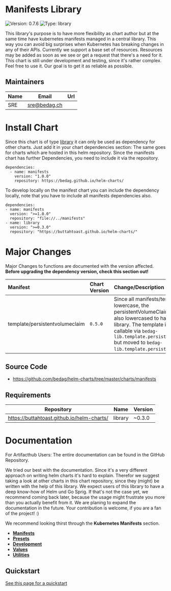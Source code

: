 # Manifests Library

![Version: 0.7.6](https://img.shields.io/badge/Version-0.7.6-informational?style=flat-square) ![Type: library](https://img.shields.io/badge/Type-library-informational?style=flat-square)

This library's purpose is to have more flexibility as chart author but at the same time have kubernetes manifests managed in a central library. This way you can avoid big surprises when Kubernetes has breaking changes in any of their APIs. Currently we support a base set of resources. Resources may be added as soon as we see or get a request that there's a need for it. This chart is still under development and testing, since it's rather complex. Feel free to use it. Our goal is to get it as reliable as possible.

## Maintainers

| Name | Email | Url |
| ---- | ------ | --- |
| SRE | sre@bedag.ch |  |

# Install Chart

Since this chart is of type [library](https://helm.sh/docs/topics/library_charts/) it can only be used as dependency for other charts. Just add it in your chart dependencies section:
The same goes for charts which are hosted in this helm repository. Since the manifests chart has further Dependencies, you need to include it via the repository.

```
dependencies:
  - name: manifests
    version: "1.0.0"
    repository: https://bedag.github.io/helm-charts/
```

To develop locally on the manifest chart you can include the dependency locally, note that you have to include all manifests dependencies also.

```
dependencies:
- name: manifests
  version: ">=1.0.0"
  repository: "file://../manifests"
- name: library
  version: ">=0.3.0"
  repository: "https://buttahtoast.github.io/helm-charts/"
```

# Major Changes

Major Changes to functions are documented with the version affected. **Before upgrading the dependency version, check this section out!**

| **Manifest** | **Chart Version** | **Change/Description** | **Commits/PRs** |
| :----------- | :---------------- | :--------------------- | :-------------- |
| template/persistentvolumeclaim | `0.5.0` | Since all manifests/templates are lowercase, the persistentVolumeClaim template was also lowercased to have a cleaner library. The template is no longer callable via `bedag-lib.template.persistentVolumeClaim` but moved to `bedag-lib.template.persistentvolumeclaim`. | * [PR 33](https://github.com/bedag/helm-charts/pull/33) |

## Source Code

* <https://github.com/bedag/helm-charts/tree/master/charts/manifests>

## Requirements

| Repository | Name | Version |
|------------|------|---------|
| https://buttahtoast.github.io/helm-charts/ | library | ~0.3.0 |

# Documentation

For Artifacthub Users: The entire documentation can be found in the GitHub Repository.

We tried our best with the documentation. Since it's a very different approach on writing helm charts it's hard to explain. Therefor we suggest taking a look at other charts in this chart repository, since they (might) be written with the help of this library. We expect users of this library to have a deep know-how of Helm und Go Sprig. If that's not the case yet, we recommend coming back later, because the usage might frustrate you more than you actually benefit from it. We are planing to expand the documentation in the future. Your contribution is welcome, if you are a fan of the project! :)

We recommend looking thirst through the **Kubernetes Manifests** section.

  * **[Manifests](./templates/manifests/README.md)**
  * **[Presets](./templates/presets/README.md)**
  * **[Development](./templates/README.md)**
  * **[Values](./templates/values/README.md)**
  * **[Utilities](./templates/utils/README.md)**

## Quickstart

[See this page for a quickstart](./templates/Quickstart.md)
